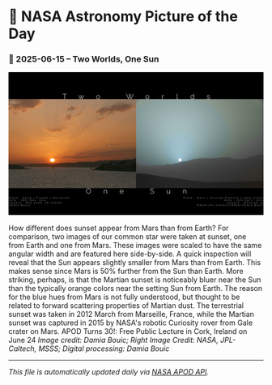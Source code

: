 # 🚀 NASA Astronomy Picture of the Day

### 📅 2025-06-15 – **Two Worlds, One Sun**

![APOD Image](apod_2025-06-15.jpg)

How different does sunset appear from Mars than from Earth? For comparison, two images of our common star were taken at sunset, one from Earth and one from Mars. These images were scaled to have the same angular width and are featured here side-by-side. A quick inspection will reveal that the Sun appears slightly smaller from Mars than from Earth. This makes sense since Mars is 50% further from the Sun than Earth. More striking, perhaps, is that the Martian sunset is noticeably bluer near the Sun than the typically orange colors near the setting Sun from Earth. The reason for the blue hues from Mars is not fully understood, but thought to be related to forward scattering properties of Martian dust. The terrestrial sunset was taken in 2012 March from Marseille, France, while the Martian sunset was captured in 2015 by NASA's robotic Curiosity rover from Gale crater on Mars.   APOD Turns 30!: Free Public Lecture in Cork, Ireland on June 24
*Image credit: 
Damia Bouic; 
 Right Image Credit:  NASA,
JPL-Caltech,
MSSS;
 Digital processing: 
Damia Bouic*

---
_This file is automatically updated daily via [NASA APOD API](https://api.nasa.gov/)._
